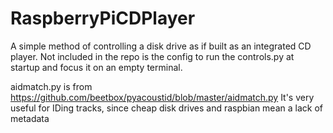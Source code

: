 # RaspberryPiCDPlayer
A simple method of controlling a disk drive as if built as an integrated CD player. Not included in the repo is the config to run the controls.py at startup and focus it on an empty terminal.

aidmatch.py is from https://github.com/beetbox/pyacoustid/blob/master/aidmatch.py
It's very useful for IDing tracks, since cheap disk drives and raspbian mean a lack of metadata